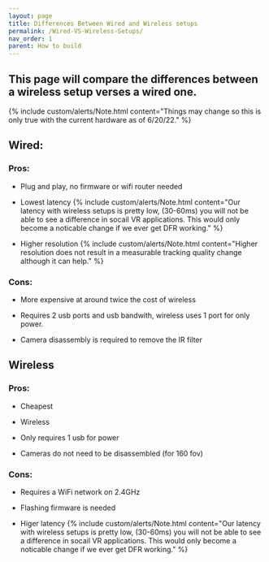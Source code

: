 ```yaml
---
layout: page
title: Differences Between Wired and Wireless setups
permalink: /Wired-VS-Wireless-Setups/
nav_order: 1
parent: How to build
---
```


## This page will compare the differences between a wireless setup verses a wired one.

{% include custom/alerts/Note.html content="Things may change so this is only true with the current hardware as of 6/20/22." %}

## Wired:

### Pros:

- Plug and play, no firmware or wifi router needed

- Lowest latency
{% include custom/alerts/Note.html content="Our latency with wireless setups is pretty low, (30-60ms) you will not be able to see a difference in socail VR applications. This would only become a noticable change if we ever get DFR working." %}

- Higher resolution
{% include custom/alerts/Note.html content="Higher resolution does not result in a measurable tracking quality change although it can help." %}

### Cons:

- More expensive at around twice the cost of wireless

- Requires 2 usb ports and usb bandwith, wireless uses 1 port for only power.

- Camera disassembly is required to remove the IR filter


## Wireless

### Pros:

- Cheapest

- Wireless

- Only requires 1 usb for power

- Cameras do not need to be disassembled (for 160 fov)

### Cons:

- Requires a WiFi network on 2.4GHz 

- Flashing firmware is needed

- Higer latency
{% include custom/alerts/Note.html content="Our latency with wireless setups is pretty low, (30-60ms) you will not be able to see a difference in socail VR applications. This would only become a noticable change if we ever get DFR working." %}

